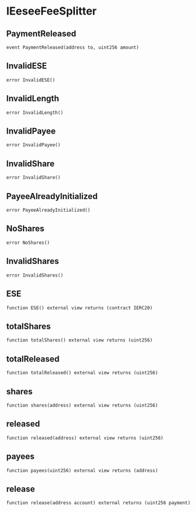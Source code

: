 # IEeseeFeeSplitter


## PaymentReleased

```solidity
event PaymentReleased(address to, uint256 amount)
```

## InvalidESE

```solidity
error InvalidESE()
```

## InvalidLength

```solidity
error InvalidLength()
```

## InvalidPayee

```solidity
error InvalidPayee()
```

## InvalidShare

```solidity
error InvalidShare()
```

## PayeeAlreadyInitialized

```solidity
error PayeeAlreadyInitialized()
```

## NoShares

```solidity
error NoShares()
```

## InvalidShares

```solidity
error InvalidShares()
```

## ESE

```solidity
function ESE() external view returns (contract IERC20)
```

## totalShares

```solidity
function totalShares() external view returns (uint256)
```

## totalReleased

```solidity
function totalReleased() external view returns (uint256)
```

## shares

```solidity
function shares(address) external view returns (uint256)
```

## released

```solidity
function released(address) external view returns (uint256)
```

## payees

```solidity
function payees(uint256) external view returns (address)
```

## release

```solidity
function release(address account) external returns (uint256 payment)
```


